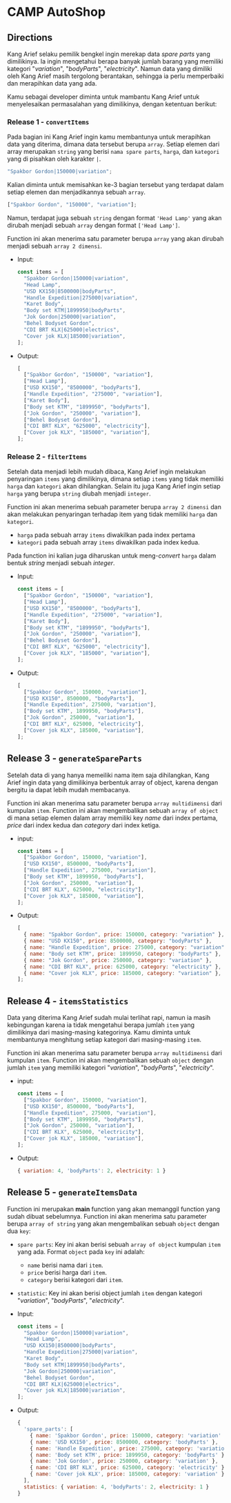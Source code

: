 # CAMP AutoShop

## Directions

Kang Arief selaku pemilik bengkel ingin merekap data _spare parts_ yang dimilikinya. Ia ingin mengetahui berapa banyak jumlah barang yang memiliki kategori "_variation_", "_bodyParts_", "_electricity_". Namun data yang dimiliki oleh Kang Arief masih tergolong berantakan, sehingga ia perlu memperbaiki dan merapihkan data yang ada.

Kamu sebagai developer diminta untuk mambantu Kang Arief untuk menyelesaikan permasalahan yang dimilikinya, dengan ketentuan berikut:

### Release 1 - `convertItems`

Pada bagian ini Kang Arief ingin kamu membantunya untuk merapihkan data yang diterima, dimana data tersebut berupa `array`. Setiap elemen dari array merupakan `string` yang berisi `nama spare parts`, `harga`, dan `kategori` yang di pisahkan oleh karakter `|`.

```js
"Spakbor Gordon|150000|variation";
```

Kalian diminta untuk memisahkan ke-3 bagian tersebut yang terdapat dalam setiap elemen dan menjadikannya sebuah `array`.

```js
["Spakbor Gordon", "150000", "variation"];
```

Namun, terdapat juga sebuah `string` dengan format `'Head Lamp'` yang akan dirubah menjadi sebuah `array` dengan format `['Head Lamp']`.

Function ini akan menerima satu parameter berupa `array` yang akan dirubah menjadi sebuah `array 2 dimensi`.

- Input:

  ```js
  const items = [
    "Spakbor Gordon|150000|variation",
    "Head Lamp",
    "USD KX150|8500000|bodyParts",
    "Handle Expedition|275000|variation",
    "Karet Body",
    "Body set KTM|1899950|bodyParts",
    "Jok Gordon|250000|variation",
    "Behel Bodyset Gordon",
    "CDI BRT KLX|625000|electrics",
    "Cover jok KLX|185000|variation",
  ];
  ```

- Output:

  ```js
  [
    ["Spakbor Gordon", "150000", "variation"],
    ["Head Lamp"],
    ["USD KX150", "8500000", "bodyParts"],
    ["Handle Expedition", "275000", "variation"],
    ["Karet Body"],
    ["Body set KTM", "1899950", "bodyParts"],
    ["Jok Gordon", "250000", "variation"],
    ["Behel Bodyset Gordon"],
    ["CDI BRT KLX", "625000", "electricity"],
    ["Cover jok KLX", "185000", "variation"],
  ];
  ```

### Release 2 - `filterItems`

Setelah data menjadi lebih mudah dibaca, Kang Arief ingin melakukan penyaringan `items` yang dimilikinya, dimana setiap `items` yang tidak memiliki `harga` dan `kategori` akan dihilangkan. Selain itu juga Kang Arief ingin setiap `harga` yang berupa `string` diubah menjadi `integer`.

Function ini akan menerima sebuah parameter berupa `array 2 dimensi` dan akan melakukan penyaringan terhadap item yang tidak memiliki `harga` dan `kategori`.

- `harga` pada sebuah array `items` diwakilkan pada index pertama
- `kategori` pada sebuah array `items` diwakilkan pada index kedua.

Pada function ini kalian juga diharuskan untuk meng-_convert_ `harga` dalam bentuk _string_ menjadi sebuah _integer_.

- Input:

  ```js
  const items = [
    ["Spakbor Gordon", "150000", "variation"],
    ["Head Lamp"],
    ["USD KX150", "8500000", "bodyParts"],
    ["Handle Expedition", "275000", "variation"],
    ["Karet Body"],
    ["Body set KTM", "1899950", "bodyParts"],
    ["Jok Gordon", "250000", "variation"],
    ["Behel Bodyset Gordon"],
    ["CDI BRT KLX", "625000", "electricity"],
    ["Cover jok KLX", "185000", "variation"],
  ];
  ```

- Output:

  ```js
  [
    ["Spakbor Gordon", 150000, "variation"],
    ["USD KX150", 8500000, "bodyParts"],
    ["Handle Expedition", 275000, "variation"],
    ["Body set KTM", 1899950, "bodyParts"],
    ["Jok Gordon", 250000, "variation"],
    ["CDI BRT KLX", 625000, "electricity"],
    ["Cover jok KLX", 185000, "variation"],
  ];
  ```

## Release 3 - `generateSpareParts`

Setelah data di yang hanya memeiliki nama item saja dihilangkan, Kang Arief ingin data yang dimilikinya berbentuk array of object, karena dengan bergitu ia dapat lebih mudah membacanya.

Function ini akan menerima satu parameter berupa `array multidimensi` dari kumpulan `item`. Function ini akan mengembalikan sebuah `array of object` di mana setiap elemen dalam array memiliki key _name_ dari index pertama, _price_ dari index kedua dan _category_ dari index ketiga.

- input:

  ```js
  const items = [
    ["Spakbor Gordon", 150000, "variation"],
    ["USD KX150", 8500000, "bodyParts"],
    ["Handle Expedition", 275000, "variation"],
    ["Body set KTM", 1899950, "bodyParts"],
    ["Jok Gordon", 250000, "variation"],
    ["CDI BRT KLX", 625000, "electricity"],
    ["Cover jok KLX", 185000, "variation"],
  ];
  ```

- Output:

  ```js
  [
    { name: "Spakbor Gordon", price: 150000, category: "variation" },
    { name: "USD KX150", price: 8500000, category: "bodyParts" },
    { name: "Handle Expedition", price: 275000, category: "variation" },
    { name: "Body set KTM", price: 1899950, category: "bodyParts" },
    { name: "Jok Gordon", price: 250000, category: "variation" },
    { name: "CDI BRT KLX", price: 625000, category: "electricity" },
    { name: "Cover jok KLX", price: 185000, category: "variation" },
  ];
  ```

## Release 4 - `itemsStatistics`

Data yang diterima Kang Arief sudah mulai terlihat rapi, namun ia masih kebingungan karena ia tidak mengetahui berapa jumlah `item` yang dimilikinya dari masing-masing kategorinya. Kamu diminta untuk membantunya menghitung setiap kategori dari masing-masing `item`.

Function ini akan menerima satu parameter berupa `array multidimensi` dari kumpulan `item`. Function ini akan mengembalikan sebuah `object` dengan jumlah `item` yang memiliki kategori "_variation_", "_bodyParts_", "_electricity_".

- input:

  ```js
  const items = [
    ["Spakbor Gordon", 150000, "variation"],
    ["USD KX150", 8500000, "bodyParts"],
    ["Handle Expedition", 275000, "variation"],
    ["Body set KTM", 1899950, "bodyParts"],
    ["Jok Gordon", 250000, "variation"],
    ["CDI BRT KLX", 625000, "electricity"],
    ["Cover jok KLX", 185000, "variation"],
  ];
  ```

- Output:

  ```js
  { variation: 4, 'bodyParts': 2, electricity: 1 }
  ```

## Release 5 - `generateItemsData`

Function ini merupakan **main** function yang akan memanggil function yang sudah dibuat sebelumnya. Function ini akan menerima satu parameter berupa `array of string` yang akan mengembalikan sebuah `object` dengan dua `key`:

- `spare parts`: Key ini akan berisi sebuah `array of object` kumpulan `item` yang ada. Format `object` pada `key` ini adalah:

  - `name` berisi nama dari `item`.
  - `price` berisi harga dari `item`.
  - `category` berisi kategori dari `item`.

- `statistic`: Key ini akan berisi object jumlah `item` dengan kategori "_variation_", "_bodyParts_", "_electricity_".
- Input:

  ```js
  const items = [
    "Spakbor Gordon|150000|variation",
    "Head Lamp",
    "USD KX150|8500000|bodyParts",
    "Handle Expedition|275000|variation",
    "Karet Body",
    "Body set KTM|1899950|bodyParts",
    "Jok Gordon|250000|variation",
    "Behel Bodyset Gordon",
    "CDI BRT KLX|625000|electrics",
    "Cover jok KLX|185000|variation",
  ];
  ```

- Output:

  ```js
  {
    'spare_parts': [
      { name: 'Spakbor Gordon', price: 150000, category: 'variation' },
      { name: 'USD KX150', price: 8500000, category: 'bodyParts' },
      { name: 'Handle Expedition', price: 275000, category: 'variation' },
      { name: 'Body set KTM', price: 1899950, category: 'bodyParts' },
      { name: 'Jok Gordon', price: 250000, category: 'variation' },
      { name: 'CDI BRT KLX', price: 625000, category: 'electricity' },
      { name: 'Cover jok KLX', price: 185000, category: 'variation' }
    ],
    statistics: { variation: 4, 'bodyParts': 2, electricity: 1 }
  }
  ```
